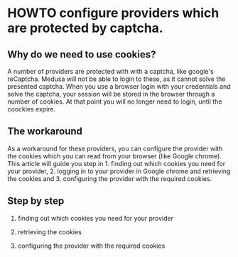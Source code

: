 # HOWTO configure providers which are protected by captcha.

## Why do we need to use cookies?
A number of providers are protected with with a captcha, like google's reCaptcha. Medusa will not be able to login to these, as it cannot solve the presented captcha. When you use a browser login with your credentials and solve the captcha, your session will be stored in the browser through a number of cookies. At that point you will no longer need to login, until the coockies expire.

## The workaround
As a workaround for these providers, you can configure the provider with the cookies which you can read from your browser (like Google chrome). This article will guide you step in 1. finding out which cookies you need for your provider, 2. logging in to your provider in Google chrome and retrieving the cookies and 3. configuring the provider with the required cookies.

## Step by step

1. finding out which cookies you need for your provider

2. retrieving the cookies

3. configuring the provider with the required cookies
